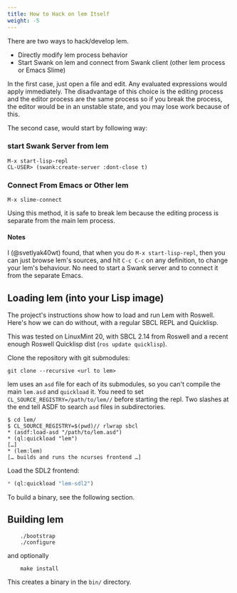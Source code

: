 ```yaml
---
title: How to Hack on lem Itself
weight: -5
---
```


There are two ways to hack/develop lem.
* Directly modify lem process behavior
* Start Swank on lem and connect from Swank client (other lem process or Emacs Slime)

In the first case, just open a file and edit. Any evaluated expressions would apply immediately.
The disadvantage of this choice is the editing process and the editor process are the same process so if you break the process, the editor would be in an unstable state, and you may lose work because of this.
 
The second case, would start by following way:

### start Swank Server from lem
```
M-x start-lisp-repl
CL-USER> (swank:create-server :dont-close t)
```

### Connect From Emacs or Other lem
```
M-x slime-connect
```

Using this method, it is safe to break lem because the editing process is separate from the main lem process.

#### Notes

I (@svetlyak40wt) found, that when you do `M-x start-lisp-repl`, then you can just browse lem's sources, and hit `C-c C-c` on any definition, to change your lem's behaviour. No need to start a Swank server and to connect it from the separate Emacs.

## Loading lem (into your Lisp image)

The project's instructions show how to load and run Lem with Roswell. Here's how we can do without, with a regular SBCL REPL and Quicklisp.

This was tested on LinuxMint 20, with SBCL 2.14 from Roswell and a recent enough Roswell Quicklisp dist (`ros update quicklisp`).

Clone the repository with git submodules:

    git clone --recursive <url to lem>

lem uses an `asd` file for each of its submodules, so you can't compile the main `lem.asd` and `quickload` it. You need to set `CL_SOURCE_REGISTRY=/path/to/lem//` before starting the repl. Two slashes at the end tell ASDF to search `asd` files in subdirectories.

```
$ cd lem/
$ CL_SOURCE_REGISTRY=$(pwd)// rlwrap sbcl
* (asdf:load-asd "/path/to/lem.asd")
* (ql:quickload "lem")
[…]
* (lem:lem)
[… builds and runs the ncurses frontend …]
```

Load the SDL2 frontend:

```lisp
* (ql:quickload "lem-sdl2")
```

To build a binary, see the following section.

## Building lem

```
    ./bootstrap
    ./configure
```

and optionally

```
    make install
```

This creates a binary in the `bin/` directory.
